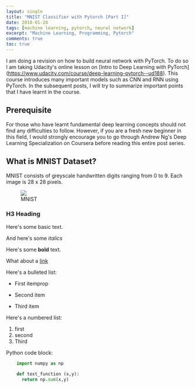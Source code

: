 ```yaml
---
layout: single
title: "MNIST Classifier with Pytorch [Part I]"
date: 2018-01-28
tags: [machine learning, pytorch, neural network]
excerpt: "Machine Learning, Programming, Pytorch"
comments: true
toc: true
---
```


I am doing a revision on how to build neural network with PyTorch. To do so I am taking Udacity's online lesson on [Intro to Deep Learning with PyTorch] (https://www.udacity.com/course/deep-learning-pytorch--ud188). This course introduces many important models such as CNN and RNN using PyTorch. In the subsequent posts, I will try to summarize important points that I have learnt in the course.

## Prerequisite
For those who have learnt fundamental deep learning concepts should not find any difficulties to follow. However, if you are a fresh new beginner in this field, I would strongly encourage you to go through Andrew Ng's Deep Learning Specialization on Coursera before reading this entire post series.

## What is MNIST Dataset?
MNIST consists of greyscale handwritten digits ranging from 0 to 9. Each image is 28 x 28 pixels.

<figure>
<a href="https://corochann.com/wp-content/uploads/2017/02/mnist_plot.png"><img src="https://corochann.com/wp-content/uploads/2017/02/mnist_plot.png"></a>
<figcaption>MNIST</figcaption>
</figure>

### H3 Heading

Here's some basic text.

And here's some *italics*

Here's some **bold** text.

What about a [link](https://google.com)

Here's a bulleted list:
* First itemprop
+ Second item
- Third item

Here's a numbered list:
1. first
2. second
3. Third

Python code block:
```python
    import numpy as np

    def text_function (x,y):
      return np.sum(x,y)
```
